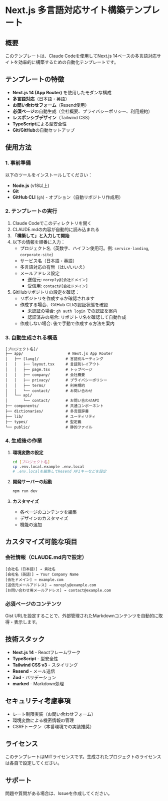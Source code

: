 # Next.js 多言語対応サイト構築テンプレート

## 概要

このテンプレートは、Claude Codeを使用してNext.js 14ベースの多言語対応サイトを効率的に構築するための自動化テンプレートです。

## テンプレートの特徴

- **Next.js 14 (App Router)** を使用したモダンな構成
- **多言語対応**（日本語・英語）
- **お問い合わせフォーム**（Resend使用）
- **必須ページ**の自動生成（会社概要、プライバシーポリシー、利用規約）
- **レスポンシブデザイン**（Tailwind CSS）
- **TypeScript**による型安全性
- **Git/GitHub**の自動セットアップ

## 使用方法

### 1. 事前準備

以下のツールをインストールしてください：

- **Node.js** (v18以上)
- **Git**
- **GitHub CLI** (`gh`) - オプション（自動リポジトリ作成用）

### 2. テンプレートの実行

1. Claude Codeでこのディレクトリを開く
2. CLAUDE.mdの内容が自動的に読み込まれる
3. **「構築して」と入力して開始**
4. 以下の情報を順番に入力：
   - プロジェクト名（英数字、ハイフン使用可。例: `service-landing`, `corporate-site`）
   - サービス名（日本語・英語）
   - 多言語対応の有無（はい/いいえ）
   - メールアドレス設定
     - 送信元: `noreply@[会社ドメイン]`
     - 受信用: `contact@[会社ドメイン]`
5. GitHubリポジトリの設定を確認：
   - リポジトリを作成するか確認されます
   - 作成する場合、GitHub CLIの認証状態を確認
     - 未認証の場合: `gh auth login` での認証を案内
     - 認証済みの場合: リポジトリ名を確認して自動作成
   - 作成しない場合: 後で手動で作成する方法を案内

### 3. 自動生成される構造

```
[プロジェクト名]/
├── app/                    # Next.js App Router
│   ├── [lang]/            # 言語別ルーティング
│   │   ├── layout.tsx     # 言語別レイアウト
│   │   ├── page.tsx       # トップページ
│   │   ├── company/       # 会社概要
│   │   ├── privacy/       # プライバシーポリシー
│   │   ├── terms/         # 利用規約
│   │   └── contact/       # お問い合わせ
│   └── api/
│       └── contact/       # お問い合わせAPI
├── components/            # 共通コンポーネント
├── dictionaries/          # 多言語辞書
├── lib/                   # ユーティリティ
├── types/                 # 型定義
└── public/                # 静的ファイル
```

### 4. 生成後の作業

1. **環境変数の設定**
   ```bash
   cd [プロジェクト名]
   cp .env.local.example .env.local
   # .env.localを編集してResend APIキーなどを設定
   ```

2. **開発サーバーの起動**
   ```bash
   npm run dev
   ```

3. **カスタマイズ**
   - 各ページのコンテンツを編集
   - デザインのカスタマイズ
   - 機能の追加

## カスタマイズ可能な項目

### 会社情報（CLAUDE.md内で設定）

```
[会社名（日本語）] → 貴社名
[会社名（英語）] → Your Company Name
[会社ドメイン] → example.com
[送信元メールアドレス] → noreply@example.com
[お問い合わせ用メールアドレス] → contact@example.com
```

### 必須ページのコンテンツ

Gist URLを設定することで、外部管理されたMarkdownコンテンツを自動的に取得・表示します。

## 技術スタック

- **Next.js 14** - Reactフレームワーク
- **TypeScript** - 型安全性
- **Tailwind CSS v3** - スタイリング
- **Resend** - メール送信
- **Zod** - バリデーション
- **marked** - Markdown処理

## セキュリティ考慮事項

- レート制限実装（お問い合わせフォーム）
- 環境変数による機密情報の管理
- CSRFトークン（本番環境での実装推奨）

## ライセンス

このテンプレートはMITライセンスです。生成されたプロジェクトのライセンスは各自で設定してください。

## サポート

問題や質問がある場合は、Issueを作成してください。
